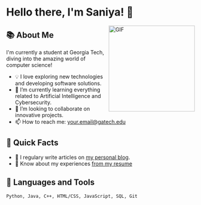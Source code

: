 # Hello there, I'm Saniya! 👋 

<img align="right" alt="GIF" src="https://media.giphy.com/media/LmNwrBhejkK9EFP504/giphy.gif" width="230"/>

## 📚 About Me 

I'm currently a student at Georgia Tech, diving into the amazing world of computer science! 

- 💡 I love exploring new technologies and developing software solutions.
- 🌱 I’m currently learning everything related to Artificial Intelligence and Cybersecurity.
- 👯 I’m looking to collaborate on innovative projects.
- 📫 How to reach me: [your.email@gatech.edu](mailto:your.email@gatech.edu)

## 🚀 Quick Facts

- 📝 I regulary write articles on [my personal blog](https://example.com/).
- 📄 Know about my experiences [from my resume](https://example.com/my_resume.pdf)

## 🔭 Languages and Tools

```text
Python, Java, C++, HTML/CSS, JavaScript, SQL, Git
